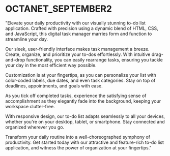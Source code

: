 # OCTANET_SEPTEMBER2

"Elevate your daily productivity with our visually stunning to-do list application. Crafted with precision using a dynamic blend of HTML, CSS, and JavaScript, this digital task manager marries form and function to streamline your day.

Our sleek, user-friendly interface makes task management a breeze. Create, organize, and prioritize your to-dos effortlessly. With intuitive drag-and-drop functionality, you can easily rearrange tasks, ensuring you tackle your day in the most efficient way possible.

Customization is at your fingertips, as you can personalize your list with color-coded labels, due dates, and even task categories. Stay on top of deadlines, appointments, and goals with ease.

As you tick off completed tasks, experience the satisfying sense of accomplishment as they elegantly fade into the background, keeping your workspace clutter-free.

With responsive design, our to-do list adapts seamlessly to all your devices, whether you're on your desktop, tablet, or smartphone. Stay connected and organized wherever you go.

Transform your daily routine into a well-choreographed symphony of productivity. Get started today with our attractive and feature-rich to-do list application, and witness the power of organization at your fingertips."
